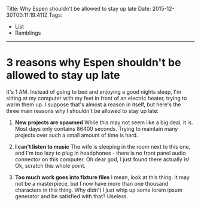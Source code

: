 Title: Why Espen shouldn't be allowed to stay up late
Date: 2015-12-30T00:11:19.411Z
Tags:
  - List
  - Ramblings
-----------------------------------------------------

# 3 reasons why Espen shouldn't be allowed to stay up late

It's 1 AM. Instead of going to bed and enjoying a good nights sleep,
I'm sitting at my computer with my feet in front of an electric heater,
trying to warm them up. I suppose that's almost a reason in itself, but
here's the three main reasons why I shouldn't be allowed to stay up late:

1. **New projects are spawned**
While this may not seem like a big deal, it is. Most days only contains 86400
seconds. Trying to maintain many projects over such a small amount of time
is hard.

2. **I can't listen to music**
The wife is sleeping in the room next to this one, and I'm too lazy to plug in
headphones - there is no front panel audio connector on this computer. Oh dear
god, I just found there actually is! Ok, scratch this whole point.

3. **Too much work goes into fixture files**
I mean, look at this thing. It may not be a masterpiece, but I now have more
than one thousand characters in this thing. Why didn't I just whip up some
lorem ipsum generator and be satisfied with that? Useless.
